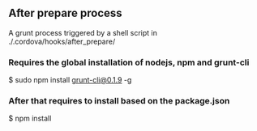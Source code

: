 ## After prepare process

A grunt process triggered by a shell script in ./.cordova/hooks/after_prepare/

### Requires the global installation of nodejs, npm and grunt-cli

$ sudo npm install grunt-cli@0.1.9 -g

### After that requires to install based on the package.json

$ npm install